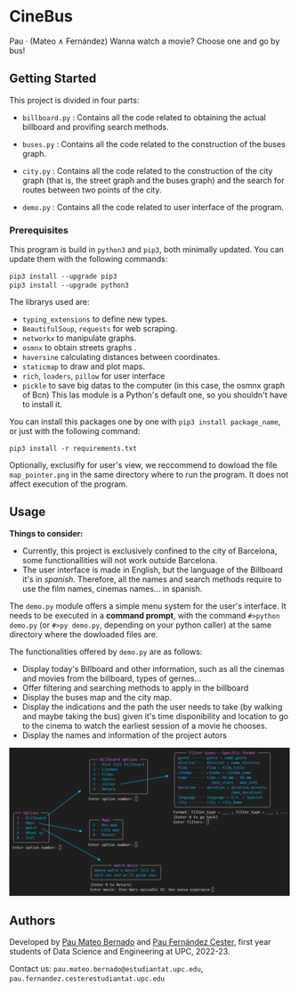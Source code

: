 # CineBus
Pau · (Mateo ∧ Fernández)
Wanna watch a movie? Choose one and go by bus!

## Getting Started
This project is divided in four parts: 

* `billboard.py` : Contains all the code related to obtaining the actual billboard and provifing search methods.

* `buses.py` : Contains all the code related to the construction of the buses graph.


* `city.py` : Contains all the code related to the construction of the city graph (that is, the street graph and the buses graph) and the search for routes between two points of the city.


* `demo.py` : Contains all the code related to user interface of the program.


### Prerequisites
This program is build in `python3` and `pip3`, both minimally updated. You can update them with the following commands:
```
pip3 install --upgrade pip3
pip3 install --upgrade python3
```
The librarys used are:
* `typing_extensions` to define new types.
* `BeautifulSoup`, `requests` for web scraping.
* `networkx` to manipulate graphs.
* `osmnx` to obtain streets graphs .
* `haversine` calculating distances between coordinates.
* `staticmap` to draw and plot maps.
* `rich`, `loaders`, `pillow` for user interface
* `pickle` to save big datas to the computer (in this case, the osmnx graph of Bcn)
This las module is a Python's default one, so you shouldn't have to install it.

 
You can install this packages one by one with `pip3 install package_name`, or just with the following command:
```
pip3 install -r requirements.txt
```

Optionally, exclusifly for user's view, we reccommend to dowload the file `map_pointer.png` in the same directory where to run the program. It does not affect execution of the program.

## Usage
**Things to consider:**
- Currently, this project is exclusively confined to the city of Barcelona, some functionallities will not work outside Barcelona.
- The user interface is made in English, but the language of the Billboard it's in _spanish_. Therefore, all the names and search methods require to use the film names, cinemas names... in spanish.

The `demo.py` module offers a simple menu system for the user's interface. It needs to be executed in a __command prompt__, with the command `#>python demo.py` (or `#>py demo.py`,  depending on your python caller) at the same directory where the dowloaded files are. 

The functionalities offered by `demo.py` are as follows:
- Display today's Billboard and other information, such as all the cinemas and movies from the billboard, types of gernes...
- Offer filtering and searching methods to apply in the billboard
- Display the buses map and the city map.
- Display the indications and the path the user needs to take (by walking and maybe taking the bus) given it's time disponibility and location to go to the cinema to watch the earliest session of a movie he chooses. 
- Display the names and information of the project autors

<img src="CineBus_menu.png" > 


## Authors
Developed by [Pau Mateo Bernado](https://github.com/PauMateo) and [Pau Fernández Cester](https://github.com/PauFdz), first year students of Data Science and Engineering at UPC, 2022-23.

Contact us:  `pau.mateo.bernado@estudiantat.upc.edu`,  `pau.fernandez.cesterestudiantat.upc.edu`


